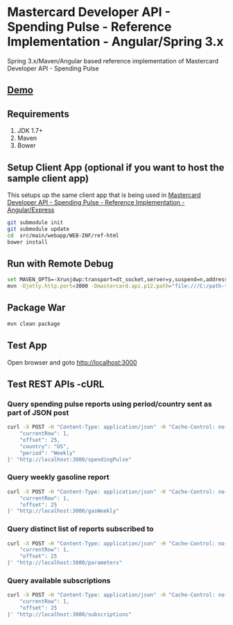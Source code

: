 # Mastercard Developer API - Spending Pulse - Reference Implementation - Angular/Spring 3.x #
Spring 3.x/Maven/Angular based reference implementation of Mastercard Developer API - Spending Pulse 

## [Demo](https://perusworld.github.io/mcdevapi-spendingpulse-refimpl-web/) ##

## Requirements ##
1. JDK 1.7+
1. Maven
1. Bower
   

## Setup Client App (optional if you want to host the sample client app) ##
This setups up the same client app that is being used in [Mastercard Developer API - Spending Pulse - Reference Implementation - Angular/Express](https://github.com/perusworld/mcdevapi-spendingpulse-refimpl-web)

```bash
git submodule init
git submodule update
cd  src/main/webapp/WEB-INF/ref-html
bower install
```

## Run with Remote Debug ##
```bash
set MAVEN_OPTS=-Xrunjdwp:transport=dt_socket,server=y,suspend=n,address=8000
mvn -Djetty.http.port=3000 -Dmastercard.api.p12.path="file:///C:/path-to-p12-file" -Dmastercard.api.consumer.key="api-key" jetty:run
```

## Package War ##
```bash
mvn clean package
```

## Test App ##
Open browser and goto [http://localhost:3000](http://localhost:3000)

## Test REST APIs -cURL ##
### Query spending pulse reports using period/country sent as part of JSON post ###
```bash
curl -X POST -H "Content-Type: application/json" -H "Cache-Control: no-cache" -d '{
	"currentRow": 1,
	"offset": 25,
	"country": "US",
	"period": "Weekly"
}' "http://localhost:3000/spendingPulse"
```

### Query weekly gasoline report ###
```bash
curl -X POST -H "Content-Type: application/json" -H "Cache-Control: no-cache" -d '{
	"currentRow": 1,
	"offset": 25
}' "http://localhost:3000/gasWeekly"
```

### Query distinct list of reports subscribed to ###
```bash
curl -X POST -H "Content-Type: application/json" -H "Cache-Control: no-cache" -d '{
	"currentRow": 1,
	"offset": 25
}' "http://localhost:3000/parameters"
```

### Query available subscriptions ###
```bash
curl -X POST -H "Content-Type: application/json" -H "Cache-Control: no-cache" -d '{
	"currentRow": 1,
	"offset": 25
}' "http://localhost:3000/subscriptions"
```
